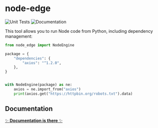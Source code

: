 # node-edge

![Unit Tests](https://github.com/ModelW/py-node-edge/actions/workflows/tests.yml/badge.svg)
![Documentation](https://readthedocs.org/projects/node-edge/badge/?version=latest)

This tool allows you to run Node code from Python, including dependency
management:

```python
from node_edge import NodeEngine

package = {
    "dependencies": {
        "axios": "^1.2.0",
    },
}


with NodeEngine(package) as ne:
    axios = ne.import_from("axios")
    print(axios.get("https://httpbin.org/robots.txt").data)
```

## Documentation

[✨ **Documentation is there** ✨](https://node-edge.rtfd.io)
